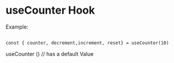 # useCounter Hook

Example:

```

const {	counter, decrement,increment, reset} = useCounter(10)

```

useCounter () // has a default Value
